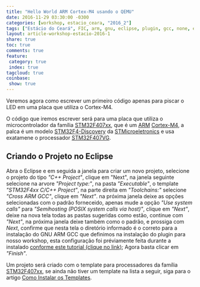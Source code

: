 ```yaml
---
title: "Hello World ARM Cortex-M4 usando o QEMU"
date: 2016-11-29 03:30:00 -0300
categories: [workshop, estacio_ceara, "2016_2"]
tags: ["Estácio do Ceará", FIC, arm, gnu, eclipse, plugin, gcc, none, eabi, Workshop, programação, Hello World Cortex-M4, Hello World ARM]
layout: article-workshop-estacio-2016-1
share: true
toc: true
comments: true
feature:
 category: true
 index: true
tagcloud: true
coinbase:
 show: true
---
```


Veremos agora como escrever um primeiro código apenas para piscar o LED em uma placa que utiliza o Cortex-M4.

<!--more-->

O código que iremos escrever será para uma placa que utiliza o microcontrolador da família [STM32F407xx](/arm/cortex-m3/stm/STM32F407XX), que é um [ARM](/arm) [Cortex-M4](/arm/cortex-m4), a palca é um modelo [STM32F4-Discovery](/arm/cortex-m4/stm/STM32F4-Discovery) da [STMicroeletronics](/arm/cortex-m4/STM/) e usa exatamene o processador [STM32F407VG](/arm/cortex-m3/stm/STM32F407XX/STM32F407VG).

## Criando o Projeto no Eclipse

Abra o Eclipse e em seguida a janela para criar um novo projeto, selecione o projeto do tipo _"C++ Project"_, clique em "Next", na janela seguinte selecione na arvore _"Project type:"_,  na pasta _"Executable"_, o template _"STM32F4xx C/C++ Project"_, na parte direita em _"Toolchains:"_ selecione _"Cross ARM GCC"_, clique em *"Next"*. na próxima janela deixe as opções selecionadas com o padrão forneceido, apenas mude a opção _"Use system calls"_ para _"Semihosting (POSIX system calls via host)"_, clique em *"Next"*, deixe na nova tela todas as pastas sugeridas como estão, continue com *"Next"*, na próxima janela deixe também como o padrão, e prossiga com *Next*, confirme que nesta tela o diretório informado é o correto para a instalação do GNU ARM GCC que definimos na instalação do plugin para nosso workshop, esta configuração foi préviamente feita durante a instalado [conforme este tutorial (clique no link)](workshop/estacio_ceara/2016_2/instalando_o-ambiente_base_ferramentas_e_preparando_o_ambiente_de_desenvolvimento_-_estacio_do_ceara/); Agora basta clicar em _"Finish"_.

Um projeto será criado com o template para processadores da família [STM32F407xx](/arm/cortex-m3/stm/STM32F407XX), se ainda não tiver um template na lista a seguir, siga para o artigo [Como Instalar os Templates](/workshop/estacio_ceara/2016_2/Como_Instalar_os_Templates_para_Nosso_Workshop/).


